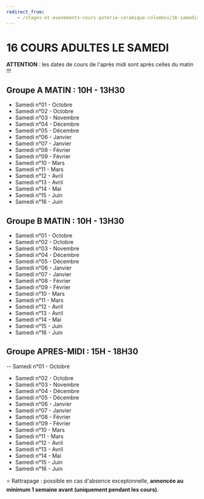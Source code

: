 ```yaml
---
redirect_from:
    - /stages-et-evenements-cours-poterie-ceramique-colombes/16-samedis/
---
```

# 16 COURS ADULTES LE SAMEDI  

**ATTENTION** : les dates de cours de l'après midi sont après celles du matin !!!  

## Groupe A MATIN : 10H - 13H30  

- Samedi n°01 -  Octobre 
- Samedi n°02 -  Octobre  
- Samedi n°03 -  Novembre  
- Samedi n°04 -  Décembre  
- Samedi n°05 -  Décembre  
- Samedi n°06 -  Janvier  
- Samedi n°07 -  Janvier  
- Samedi n°08 -  Février  
- Samedi n°09 -  Février  
- Samedi n°10 -  Mars  
- Samedi n°11 -  Mars  
- Samedi n°12 -  Avril  
- Samedi n°13 -  Avril  
- Samedi n°14 -  Mai  
- Samedi n°15 -  Juin  
- Samedi n°16 -  Juin  

## Groupe B MATIN : 10H - 13H30  

- Samedi n°01 -  Octobre 
- Samedi n°02 -  Octobre  
- Samedi n°03 -  Novembre  
- Samedi n°04 -  Décembre  
- Samedi n°05 -  Décembre  
- Samedi n°06 -  Janvier  
- Samedi n°07 -  Janvier  
- Samedi n°08 -  Février  
- Samedi n°09 -  Février  
- Samedi n°10 -  Mars  
- Samedi n°11 -  Mars  
- Samedi n°12 -  Avril  
- Samedi n°13 -  Avril  
- Samedi n°14 -  Mai  
- Samedi n°15 -  Juin  
- Samedi n°16 -  Juin  


## Groupe APRES-MIDI : 15H - 18H30  
-- Samedi n°01 -  Octobre 
- Samedi n°02 -  Octobre  
- Samedi n°03 -  Novembre  
- Samedi n°04 -  Décembre  
- Samedi n°05 -  Décembre  
- Samedi n°06 -  Janvier  
- Samedi n°07 -  Janvier  
- Samedi n°08 -  Février  
- Samedi n°09 -  Février  
- Samedi n°10 -  Mars  
- Samedi n°11 -  Mars  
- Samedi n°12 -  Avril  
- Samedi n°13 -  Avril  
- Samedi n°14 -  Mai  
- Samedi n°15 -  Juin  
- Samedi n°16 -  Juin  

 
  
⭐ Rattrapage : possible en cas d'absence exceptonnelle, **annoncée au minimum 1 semaine avant (uniquement pendant les cours)**.  

 
